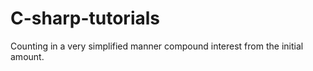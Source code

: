 # C-sharp-tutorials
Counting in a very simplified manner compound interest from the initial amount.
